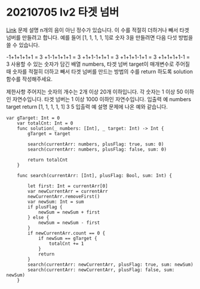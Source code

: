 # 20210705 lv2 타겟 넘버

[Link](https://programmers.co.kr/learn/courses/30/lessons/43165?language=swift)
문제 설명
n개의 음이 아닌 정수가 있습니다. 이 수를 적절히 더하거나 빼서 타겟 넘버를 만들려고 합니다. 예를 들어 [1, 1, 1, 1, 1]로 숫자 3을 만들려면 다음 다섯 방법을 쓸 수 있습니다.

-1+1+1+1+1 = 3
+1-1+1+1+1 = 3
+1+1-1+1+1 = 3
+1+1+1-1+1 = 3
+1+1+1+1-1 = 3
사용할 수 있는 숫자가 담긴 배열 numbers, 타겟 넘버 target이 매개변수로 주어질 때 숫자를 적절히 더하고 빼서 타겟 넘버를 만드는 방법의 수를 return 하도록 solution 함수를 작성해주세요.

제한사항
주어지는 숫자의 개수는 2개 이상 20개 이하입니다.
각 숫자는 1 이상 50 이하인 자연수입니다.
타겟 넘버는 1 이상 1000 이하인 자연수입니다.
입출력 예
numbers    target    return
[1, 1, 1, 1, 1]    3    5
입출력 예 설명
문제에 나온 예와 같습니다.

```
var gTarget: Int = 0
    var totalCnt: Int = 0
    func solution(_ numbers: [Int], _ target: Int) -> Int {
        gTarget = target
        
        search(currentArr: numbers, plusFlag: true, sum: 0)
        search(currentArr: numbers, plusFlag: false, sum: 0)
        
        return totalCnt
    }
    
    func search(currentArr: [Int], plusFlag: Bool, sum: Int) {
        
        let first: Int = currentArr[0]
        var newCurrentArr = currentArr
        newCurrentArr.removeFirst()
        var newSum: Int = sum
        if plusFlag {
            newSum = newSum + first
        } else {
            newSum = newSum - first
        }
        if newCurrentArr.count == 0 {
            if newSum == gTarget {
                totalCnt += 1
            }
            return
        }
        search(currentArr: newCurrentArr, plusFlag: true, sum: newSum)
        search(currentArr: newCurrentArr, plusFlag: false, sum: newSum)
    }
```
